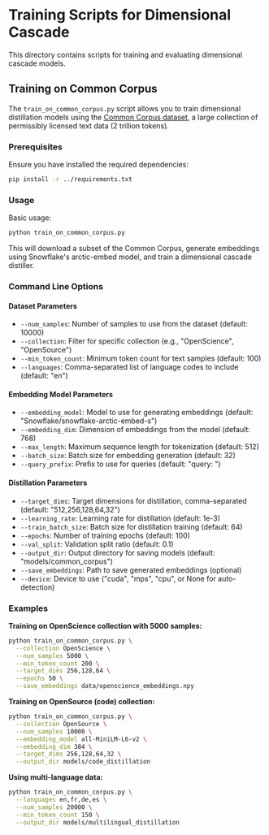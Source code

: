 # Training Scripts for Dimensional Cascade

This directory contains scripts for training and evaluating dimensional cascade models.

## Training on Common Corpus

The `train_on_common_corpus.py` script allows you to train dimensional distillation models using the [Common Corpus dataset](https://huggingface.co/datasets/PleIAs/common_corpus), a large collection of permissibly licensed text data (2 trillion tokens).

### Prerequisites

Ensure you have installed the required dependencies:

```bash
pip install -r ../requirements.txt
```

### Usage

Basic usage:

```bash
python train_on_common_corpus.py
```

This will download a subset of the Common Corpus, generate embeddings using Snowflake's arctic-embed model, and train a dimensional cascade distiller.

### Command Line Options

#### Dataset Parameters

- `--num_samples`: Number of samples to use from the dataset (default: 10000)
- `--collection`: Filter for specific collection (e.g., "OpenScience", "OpenSource")
- `--min_token_count`: Minimum token count for text samples (default: 100)
- `--languages`: Comma-separated list of language codes to include (default: "en")

#### Embedding Model Parameters

- `--embedding_model`: Model to use for generating embeddings (default: "Snowflake/snowflake-arctic-embed-s")
- `--embedding_dim`: Dimension of embeddings from the model (default: 768)
- `--max_length`: Maximum sequence length for tokenization (default: 512)
- `--batch_size`: Batch size for embedding generation (default: 32)
- `--query_prefix`: Prefix to use for queries (default: "query: ")

#### Distillation Parameters

- `--target_dims`: Target dimensions for distillation, comma-separated (default: "512,256,128,64,32")
- `--learning_rate`: Learning rate for distillation (default: 1e-3)
- `--train_batch_size`: Batch size for distillation training (default: 64)
- `--epochs`: Number of training epochs (default: 100)
- `--val_split`: Validation split ratio (default: 0.1)
- `--output_dir`: Output directory for saving models (default: "models/common_corpus")
- `--save_embeddings`: Path to save generated embeddings (optional)
- `--device`: Device to use ("cuda", "mps", "cpu", or None for auto-detection)

### Examples

**Training on OpenScience collection with 5000 samples:**

```bash
python train_on_common_corpus.py \
  --collection OpenScience \
  --num_samples 5000 \
  --min_token_count 200 \
  --target_dims 256,128,64 \
  --epochs 50 \
  --save_embeddings data/openscience_embeddings.npy
```

**Training on OpenSource (code) collection:**

```bash
python train_on_common_corpus.py \
  --collection OpenSource \
  --num_samples 10000 \
  --embedding_model all-MiniLM-L6-v2 \
  --embedding_dim 384 \
  --target_dims 256,128,64,32 \
  --output_dir models/code_distillation
```

**Using multi-language data:**

```bash
python train_on_common_corpus.py \
  --languages en,fr,de,es \
  --num_samples 20000 \
  --min_token_count 150 \
  --output_dir models/multilingual_distillation
``` 